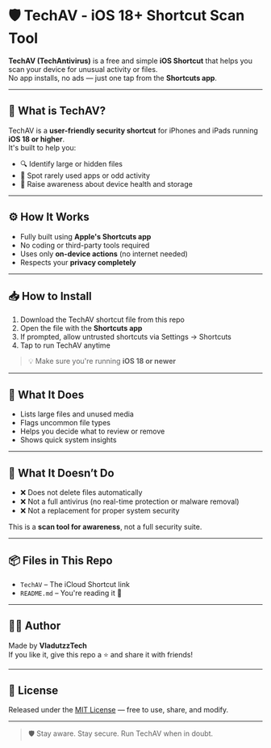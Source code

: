 
# 🛡️ TechAV - iOS 18+ Shortcut Scan Tool

**TechAV (TechAntivirus)** is a free and simple **iOS Shortcut** that helps you scan your device for unusual activity or files.  
No app installs, no ads — just one tap from the **Shortcuts app**.

---

## 📱 What is TechAV?

TechAV is a **user-friendly security shortcut** for iPhones and iPads running **iOS 18 or higher**.  
It's built to help you:

- 🔍 Identify large or hidden files
- 🧩 Spot rarely used apps or odd activity
- 🧠 Raise awareness about device health and storage

---

## ⚙️ How It Works

- Fully built using **Apple's Shortcuts app**
- No coding or third-party tools required
- Uses only **on-device actions** (no internet needed)
- Respects your **privacy completely**

---

## 📥 How to Install

1. Download the TechAV shortcut file from this repo  
2. Open the file with the **Shortcuts app**  
3. If prompted, allow untrusted shortcuts via Settings → Shortcuts  
4. Tap to run TechAV anytime

> 💡 Make sure you're running **iOS 18 or newer**

---

## 🧪 What It Does

- Lists large files and unused media
- Flags uncommon file types
- Helps you decide what to review or remove
- Shows quick system insights

---

## 🚫 What It Doesn’t Do

- ❌ Does not delete files automatically
- ❌ Not a full antivirus (no real-time protection or malware removal)
- ❌ Not a replacement for proper system security

This is a **scan tool for awareness**, not a full security suite.

---

## 📦 Files in This Repo

- `TechAV` – The iCloud Shortcut link 
- `README.md` – You're reading it 🙂

---

## 🧑‍💻 Author

Made by **VladutzzTech**  
If you like it, give this repo a ⭐ and share it with friends!

---

## 📄 License

Released under the [MIT License](./LICENSE) — free to use, share, and modify.

---

> 🛡️ Stay aware. Stay secure. Run TechAV when in doubt.

